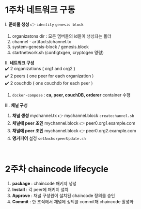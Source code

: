 # 1주차 네트워크 구동 
I. **준비물 생성** 👉 `identity` `genesis block`
  1. organizatons dir : 모든 멤버들의 id들이 생성되는 폴더
  2. channel - artifacts/channel.tx
  3. system-genesis-block / genesis.block
  4. startnetwork.sh (configtxgen, cryptogen 명령)

II. **네트워크 구성** </br>
✔️ 2 organizations ( org1 and org2 )</br>
✔️ 2 peers ( one peer for each organization )</br>
✔️ 2 couchdb ( one couchdb for each peer )</br>
  1. `docker-compose` : **ca, peer, couchDB, orderer** container 수행

III. **채널 구성** 
  1. **채널 생성** mychannel.tx 👉 mychannel.block `createchannel.sh`
  2. **채널에 peer 조인** mychannel.block 👉 peer0.org1.example.com
  3. **채널에 peer 조인** mychannel.block 👉 peer0.org2.example.com
  4. **앵커피어** 설정 `setAnchorpeerUpdate.sh`

</br>

# 2주차 chaincode lifecycle
1. **package** : chaincode 패키지 생성
2. **Install** : 각 peer에 패키지 설치
3. **Approve** : 채널 구성원이 설치된 chaincode 정의를 승인
4. **Commit** : 한 조직에서 채널에 정의를 commit해 chaincode 활성화

